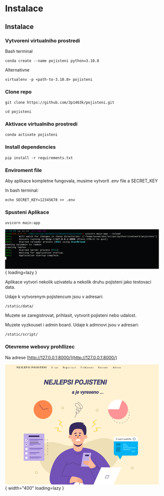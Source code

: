 # Instalace

## Instalace

### Vytvoreni virtualniho prostredi

Bash terminal

```
conda create --name pojisteni python=3.10.8
```

Alternativne
```
virtualenv -p <path-to-3.10.8> pojisteni
```

### Clone repo
```
git clone https://github.com/3p1463k/pojisteni.git
```

```
cd pojisteni
```

### Aktivace virtualniho prostredi
```
conda activate pojisteni
```

### Install dependencies

```
pip install -r requirements.txt
```
### Enviroment file

Aby aplikace kompletne fungovala, musime vytvorit .env file a SECRET_KEY

In bash terminal:
```
echo SECRET_KEY=12345678 >> .env
```

### Spusteni Aplikace
```
uvicorn main:app
```
![Start App](img/start1.png){ loading=lazy }

Aplikace vytvori nekolik uzivatelu a nekolik druhu pojisteni jako testovaci data.

Udaje k vytvorenym pojistencum jsou v adresari:
```
/static/data/
```

Muzete se zaregistrovat, prihlasit, vytvorit pojisteni nebo udalost.

Muzete vyzkouset i admin board. Udaje k admnovi jsou v adresari:
```
/static/script/
```

### Otevreme webovy prohllizec

Na adrese [http://127.0.0.1:8000/](http://127.0.0.1:8000/)

![Start App](img/web1.png){  width="400" loading=lazy }
